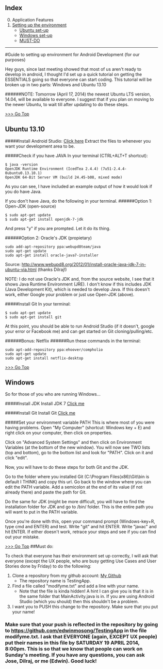 <a name="top"></a>

## Index
0. Application Features
1. [Setting up the environment](#setup) <br/>
   * [Ubuntu set-up](#ubuntusetup) <br/>
   * [Windows set-up](#windowssetup) <br/>
   * [MUST-DO](#mustdo) <br/>

---


<a name="setup"></a>

#Guide to setting up environment for Android Development (for our purposes)

Hey guys, since last meeting showed that most of us aren't ready to develop in android, I thought I'd set up a quick tutorial on getting the ESSENTIALS going so that everyone can start coding. This tutorial will be broken up in two parts: Windows and Ubuntu 13.10

######NOTE: Tomorrow (April 17, 2014) the newest Ubuntu LTS version, 14.04, will be available to everyone. I suggest that if you plan on moving to the newer Ubuntu, to wait till after updating to do these steps.

<a name="ubuntusetup"></a>
[>>> Go Top](#top)
## Ubuntu 13.10

#####Install Android Studio:
[Click here](http://developer.android.com/sdk/installing/linux-studio)
Extract the files to whenever you want your development area to be.

#####Check if you have JAVA
In your terminal (CTRL+ALT+T shortcut):
```
$ java -version
OpenJDK Runtime Environment (IcedTea 2.4.4) (7u51-2.4.4-0ubuntu0.13.10.1)
OpenJDK 64-Bit Server VM (build 24.45-b08, mixed mode)
```

As you can see, I have included an example output of how it would look if you do have Java.

If you don't have Java, do the following in your terminal.
######Option 1: Open-JDK (open-source)
```
$ sudo apt-get update
$ sudo apt-get install openjdk-7-jdk
```
And press "y" if you are prompted. Let it do its thing.

######Option 2: Oracle's JDK (propietary)
```
sudo add-apt-repository ppa:webupd8team/java
sudo apt-get update
sudo apt-get install oracle-java7-installer
```
Source: http://www.webupd8.org/2012/01/install-oracle-java-jdk-7-in-ubuntu-via.html (thanks Dilraj!)

NOTE: I do not use Oracle's JDK and, from the source website, I see that it shows Java Runtime Environment (JRE). I don't know if this includes JDK (Java Development Kit), which is needed to develop Java. If this doesn't work, either Google your problem or just use Open-JDK (above).

#####Install Git
In your terminal:
```
$ sudo apt-get update
$ sudo apt-get install git
```

At this point, you should be able to run Android Studio (if it doesn't, google your error or Facebook me) and can get started on Git cloning/pulling/etc. 

######Bonus: Netflix
######Run these commands in the terminal:
```
sudo apt-add-repository ppa:ehoover/compholio
sudo apt-get update
sudo apt-get install netflix-desktop
```

<a name="windowssetup"></a>
[>>> Go Top](#top)
## Windows

So for those of you who are running Windows...

#####Install JDK
Install JDK 7 [Click me](http://www.oracle.com/technetwork/java/javase/downloads/jdk7-downloads-1880260.html)

#####Install Git
Install Git [Click me](http://git-scm.com/download/win)

#####Set your environment variable PATH
This is where most of you were having problems. Open "My Computer" (shortcut: Windows key + E) and right click on your computer, then click on properties.

Click on "Advanced System Settings" and then click on Environment Variables (at the bottom of the new window). You will now see TWO lists (top and bottom), go to the bottom list and look for "PATH". Click on it and click "edit". 

Now, you will have to do these steps for both Git and the JDK. 

Go to the folder where you installed Git (C:\Program Files(x86)\Git\bin is default I THINK) and copy this url. Go back to the window where you can edit the PATH variable. Add a semicolon at the end of its value (if not already there) and paste the path for Git.

Do the same for JDK (might be more difficult, you will have to find the installation folder for JDK and go to /bin/ folder. This is the entire path you will want to put in the PATH variable.

Once you're done with this, open your command prompt (Windows-key+R, type cmd and ENTER) and test. Write "git" and hit ENTER. Write "javac" and hit ENTER. If either doesn't work, retrace your steps and see if you can find out your mistake.


<a name="mustdo"></a>
[>>> Go Top](#top)
##Must do:

To check that everyone has their environment set up correctly, I will ask that everyone (except the UX people, who are busy getting Use Cases and User Stories done by Friday) to do the following:

1. Clone a repository from my github account: [My Github](https://github.com/edwinmosong) 
   * The repository name is TestingApp.
2. Find a file called "modifyme.txt" and add a line with your name.
   * Note that the file is kinda hidden! A hint I can give you is that it is in the same folder that MainActivity.java is in. If you are using Android Studio (which you should) then this shouldn't be a problem.
3. I want you to PUSH this change to the repository. Make sure that you put your name!


### Make sure that your push is reflected in the repository by going to https://github.com/edwinmosong/TestingApp in the file modifyme.txt. I ask that EVERYONE (again, EXCEPT UX people) put their names in this file by SATURDAY 19 APRIL 2014, 8:00pm. This is so that we know that people can work on Sunday's meeting. If you have any questions, you can ask Jose, Dilraj, or me (Edwin). Good luck!
